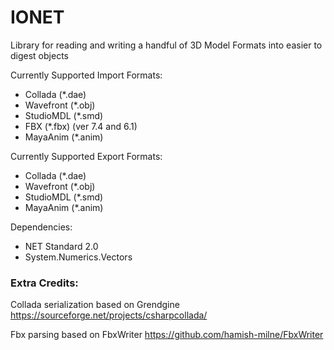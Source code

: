 # IONET

Library for reading and writing a handful of 3D Model Formats into easier to digest objects


Currently Supported Import Formats:
* Collada (*.dae)
* Wavefront (*.obj)
* StudioMDL (*.smd)
* FBX (*.fbx) (ver 7.4 and 6.1)
* MayaAnim (*.anim)

Currently Supported Export Formats:
* Collada (*.dae)
* Wavefront (*.obj)
* StudioMDL (*.smd)
* MayaAnim (*.anim)

Dependencies:
* NET Standard 2.0
* System.Numerics.Vectors


### Extra Credits:

Collada serialization based on Grendgine
https://sourceforge.net/projects/csharpcollada/

Fbx parsing based on FbxWriter
https://github.com/hamish-milne/FbxWriter